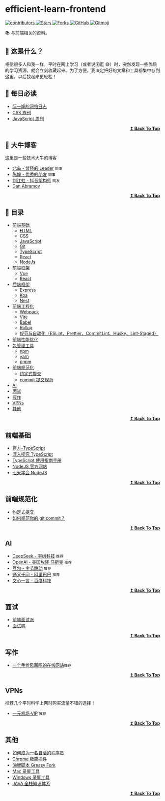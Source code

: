 # efficient-learn-frontend

<p align="left">  
  <a href="https://github.com/louhaojie99/efficient-learn-frontend">  
    <img alt="contributors" src="https://img.shields.io/github/contributors/louhaojie99/efficient-learn-frontend" />  
  </a>  
  <a href="https://github.com/louhaojie99/efficient-learn-frontend">  
    <img alt="Stars" src="https://img.shields.io/github/stars/louhaojie99/efficient-learn-frontend" />  
  </a>  
  <a href="https://github.com/louhaojie99/efficient-learn-frontend">  
    <img alt="Forks" src="https://img.shields.io/github/forks/louhaojie99/efficient-learn-frontend" />  
  </a>  
  <a href="https://github.com/louhaojie99/efficient-learn-frontend/blob/master/LICENSE">  
    <img alt="GitHub" src="https://img.shields.io/github/license/louhaojie99/efficient-learn-frontend" />  
  </a>  
  <a href="https://gitmoji.dev">  
    <img alt="Gitmoji" src="https://img.shields.io/badge/gitmoji-%20😜%20😍-FFDD67.svg?style=flat-square" />  
  </a>  
</p>

📚 与前端相关的资料。

## 🤔 这是什么？

相信很多人和我一样，平时在网上学习（或者说闲逛 😅）时，突然发现一些优质的学习资源，就会立刻收藏起来。为了方便，我决定把好的文章和工具都集中存到这里，以后找起来更轻松！

## 📖 每日必读

- [阮一峰的网络日志](https://ruanyifeng.com/blog/)
- [CSS 周刊](https://css-weekly.com/archives/)
- [JavaScript 周刊](https://javascriptweekly.com/)

<div align="right">
  <b><a href="#efficient-learn-frontend">↥ Back To Top</a></b>
</div>

## 🧑 大牛博客

这里是一些技术大牛的博客

- [北岛 - 曾经的 Leader](https://jtsang.me/) `同事`
- [陈坤 - 优秀的朋友](https://github.com/ChenKun1997/) `同事`
- [刘江虹 - 抖音架构师](https://skhon.github.io/) `网友`
- [Dan Abramov](https://overreacted.io/)

<div align="right">
  <b><a href="#efficient-learn-frontend">↥ Back To Top</a></b>
</div>

## 📑 目录

- [前端基础](#前端基础)
  - [HTML](#html)
  - [CSS](#css)
  - [JavaScript](#js)
  - [Git](#git)
  - [TypeScript](#ts)
  - [React](#react)
  - [NodeJs](#nodejs)
- [前端框架](#前端框架)
  - [Vue](#vue)
  - [React](#react)
- [后端框架](#后端框架)
  - [Express](#express)
  - [Koa](#koa)
  - [Nest](#nest)
- [前端工程化](#前端工程化)
  - [Webpack](#webpack)
  - [Vite](#vite)
  - [Babel](#babel)
  - [Rollup](#rollup)
  - [规范与自动化（ESLint、Prettier、CommitLint、Husky、Lint-Staged）](#规范与自动化)
- [前端性能优化](#前端性能优化)
- [包管理工具](#包管理工具)
  - [npm](#npm)
  - [yarn](#yarn)
  - [pnpm](#pnpm)
- [前端规范化](#前端规范化)
  - [约定式提交](#前端规范化)
  - [commit 提交规范](#前端规范化)
- [AI](#AI)
- [面试](#面试)
- [写作](#写作)
- [VPNs](#VPNs)
- [其他](#其他)

<div align="right">
  <b><a href="#efficient-learn-frontend">↥ Back To Top</a></b>
</div>

## 前端基础

- [官方-TypeScript](https://www.typescriptlang.org/)
- [深入探究 TypeScript](https://basarat.gitbook.io/typescript/type-system)
- [TypeScript 使用指南手册](https://www.patrickzhong.com/TypeScript/PREFACE.html)
- [NodeJS 官方网站](https://nodejs.org/en/learn/getting-started/introduction-to-nodejs)
- [七天学会 NodeJS](https://nqdeng.github.io/7-days-nodejs/#1)

<div align="right">
  <b><a href="#efficient-learn-frontend">↥ Back To Top</a></b>
</div>

## 前端规范化

- [约定式提交](https://www.conventionalcommits.org/zh-hans/v1.0.0)
- [如何规范你的 git commit？](https://zhuanlan.zhihu.com/p/182553920?utm_source=org.mozilla.firefox)

<div align="right">
  <b><a href="#efficient-learn-frontend">↥ Back To Top</a></b>
</div>

## AI

- [DeepSeek - 宇树科技](https://ai.com/) `推荐`
- [OpenAI - 美国埃隆·马斯克](https://www.openai.com/) `推荐`
- [豆包 - 字节跳动](https://www.doubao.com/chat/) `推荐`
- [通义千问 - 阿里巴巴](https://tongyi.aliyun.com/) `推荐`
- [文心一言 - 百度科技](https://yiyan.baidu.com/)

<div align="right">
  <b><a href="#efficient-learn-frontend">↥ Back To Top</a></b>
</div>

## 面试

- [前端面试派](https://www.mianshipai.com/)
- [面试鸭](https://www.mianshiya.com/)

<div align="right">
  <b><a href="#efficient-learn-frontend">↥ Back To Top</a></b>
</div>

## 写作

- [一个手绘风画图的在线网站](https://excalidraw.com/)`推荐`

<div align="right">
  <b><a href="#efficient-learn-frontend">↥ Back To Top</a></b>
</div>

## VPNs

推荐几个平时科学上网时购买流量不错的选择！

- [一元机场·VIP](https://vgvg.vg#/register?code=lOaK8ewf) `推荐`

<div align="right">
  <b><a href="#efficient-learn-frontend">↥ Back To Top</a></b>
</div>

## 其他

- [如何成为一名自洽的程序员](https://www.dev-life.site/)
- [Chrome 极简插件](https://chrome.zzzmh.cn/)
- [油猴脚本 Greasy Fork](https://greasyfork.org/zh-CN/)
- [Mac 录屏工具](https://getkap.co/)
- [Windows 录屏工具](https://www.screentogif.com/)
- [JAVA 全栈知识体系](https://pdai.tech/)

<div align="right">
  <b><a href="#efficient-learn-frontend">↥ Back To Top</a></b>
</div>
